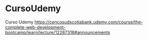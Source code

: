# CursoUdemy
Curso Udemy https://cencosudscotiabank.udemy.com/course/the-complete-web-development-bootcamp/learn/lecture/12287318#announcements
